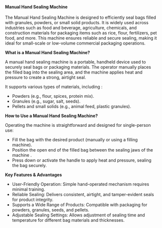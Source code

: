 #### **Manual Hand Sealing Machine**

The Manual Hand Sealing Machine is designed to efficiently seal bags filled with granules, powders, or small solid products. It is widely used across industries such as food and beverage, agriculture, chemicals, and construction materials for packaging items such as rice, flour, fertilizers, pet food, and more. This machine ensures reliable and secure sealing, making it ideal for small-scale or low-volume commercial packaging operations.

**What is a Manual Hand Sealing Machine?**

A manual hand sealing machine is a portable, handheld device used to securely seal bags or packaging materials. The operator manually places the filled bag into the sealing area, and the machine applies heat and pressure to create a strong, airtight seal.

It supports various types of materials, including :
- Powders (e.g., flour, spices, protein mix).
- Granules (e.g., sugar, salt, seeds).
- Pellets and small solids (e.g., animal feed, plastic granules).

**How to Use a Manual Hand Sealing Machine?**

Operating the machine is straightforward and designed for single-person use:

- Fill the bag with the desired product (manually or using a filling machine).
- Position the open end of the filled bag between the sealing jaws of the machine .
- Press down or activate the handle to apply heat and pressure, sealing the bag securely.

**Key Features & Advantages**

- User-Friendly Operation: Simple hand-operated mechanism requires minimal training.
- Reliable Sealing: Delivers consistent, airtight, and tamper-evident seals for product integrity.
- Supports a Wide Range of Products: Compatible with packaging for powders, granules, seeds, and pellets.
- Adjustable Sealing Settings: Allows adjustment of sealing time and temperature for different bag materials and thicknesses.



